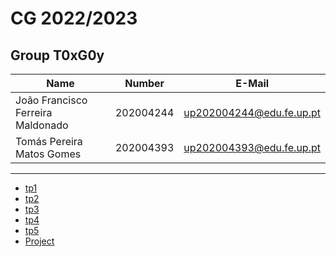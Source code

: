 # CG 2022/2023

## Group T0xG0y
| Name                                      | Number    | E-Mail                                  |
| ----------------------------------------- | --------- | --------------------------------------- |
| João Francisco Ferreira Maldonado         | 202004244 | up202004244@edu.fe.up.pt                |
| Tomás Pereira Matos Gomes                 | 202004393 | up202004393@edu.fe.up.pt                |

----

  - [tp1](tp1/README.md)
  - [tp2](tp2/README.md)
  - [tp3](tp3/README.md)
  - [tp4](tp4/README.md)
  - [tp5](tp5/README.md)
  - [Project](proj/README.md)